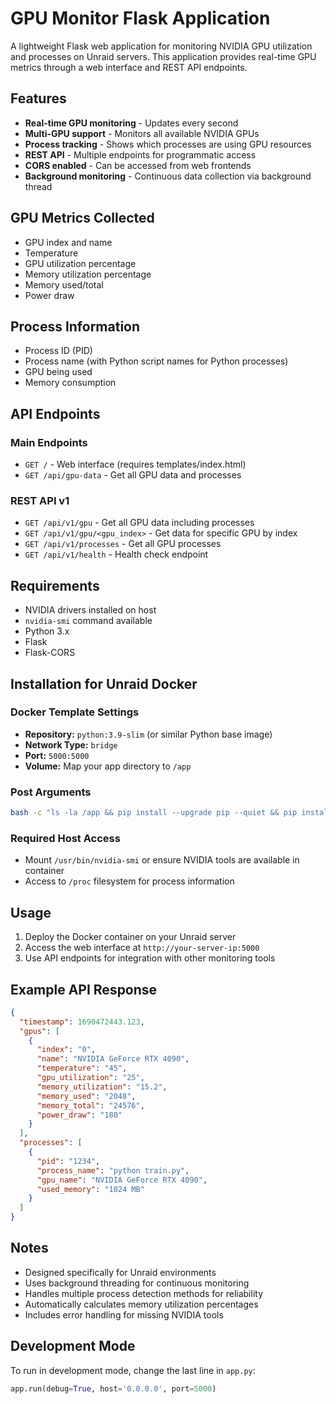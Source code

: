 # GPU Monitor Flask Application

A lightweight Flask web application for monitoring NVIDIA GPU utilization and processes on Unraid servers. This application provides real-time GPU metrics through a web interface and REST API endpoints.

## Features

- **Real-time GPU monitoring** - Updates every second
- **Multi-GPU support** - Monitors all available NVIDIA GPUs
- **Process tracking** - Shows which processes are using GPU resources
- **REST API** - Multiple endpoints for programmatic access
- **CORS enabled** - Can be accessed from web frontends
- **Background monitoring** - Continuous data collection via background thread

## GPU Metrics Collected

- GPU index and name
- Temperature
- GPU utilization percentage
- Memory utilization percentage
- Memory used/total
- Power draw

## Process Information

- Process ID (PID)
- Process name (with Python script names for Python processes)
- GPU being used
- Memory consumption

## API Endpoints

### Main Endpoints
- `GET /` - Web interface (requires templates/index.html)
- `GET /api/gpu-data` - Get all GPU data and processes

### REST API v1
- `GET /api/v1/gpu` - Get all GPU data including processes
- `GET /api/v1/gpu/<gpu_index>` - Get data for specific GPU by index
- `GET /api/v1/processes` - Get all GPU processes
- `GET /api/v1/health` - Health check endpoint

## Requirements

- NVIDIA drivers installed on host
- `nvidia-smi` command available
- Python 3.x
- Flask
- Flask-CORS

## Installation for Unraid Docker

### Docker Template Settings
- **Repository:** `python:3.9-slim` (or similar Python base image)
- **Network Type:** `bridge`
- **Port:** `5000:5000`
- **Volume:** Map your app directory to `/app`

### Post Arguments
```bash
bash -c "ls -la /app && pip install --upgrade pip --quiet && pip install --quiet flask flask-cors gunicorn && export FLASK_ENV=production && python /app/app.py"
```

### Required Host Access
- Mount `/usr/bin/nvidia-smi` or ensure NVIDIA tools are available in container
- Access to `/proc` filesystem for process information

## Usage

1. Deploy the Docker container on your Unraid server
2. Access the web interface at `http://your-server-ip:5000`
3. Use API endpoints for integration with other monitoring tools

## Example API Response

```json
{
  "timestamp": 1690472443.123,
  "gpus": [
    {
      "index": "0",
      "name": "NVIDIA GeForce RTX 4090",
      "temperature": "45",
      "gpu_utilization": "25",
      "memory_utilization": "15.2",
      "memory_used": "2048",
      "memory_total": "24576",
      "power_draw": "180"
    }
  ],
  "processes": [
    {
      "pid": "1234",
      "process_name": "python train.py",
      "gpu_name": "NVIDIA GeForce RTX 4090",
      "used_memory": "1024 MB"
    }
  ]
}
```

## Notes

- Designed specifically for Unraid environments
- Uses background threading for continuous monitoring
- Handles multiple process detection methods for reliability
- Automatically calculates memory utilization percentages
- Includes error handling for missing NVIDIA tools

## Development Mode

To run in development mode, change the last line in `app.py`:
```python
app.run(debug=True, host='0.0.0.0', port=5000)
```